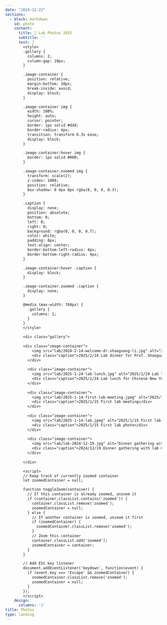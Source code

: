 ```yaml
---
date: "2024-12-22"
sections:
  - block: markdown
    id: photo
    content:
      title: 📸 Lab Photos 2025
      subtitle: ''
      text: |
        <style>
        .gallery {
          columns: 2;
          column-gap: 10px;
        }

        .image-container {
          position: relative;
          margin-bottom: 10px;
          break-inside: avoid;
          display: block;
        }

        .image-container img {
          width: 100%;
          height: auto;
          cursor: pointer;
          border: 1px solid #ddd;
          border-radius: 4px;
          transition: transform 0.3s ease;
          display: block;
        }

        .image-container:hover img {
          border: 1px solid #000;
        }

        .image-container.zoomed img {
          transform: scale(2);
          z-index: 1000;
          position: relative;
          box-shadow: 0 4px 8px rgba(0, 0, 0, 0.3);
        }

        .caption {
          display: none;
          position: absolute;
          bottom: 0;
          left: 0;
          right: 0;
          background: rgba(0, 0, 0, 0.7);
          color: white;
          padding: 8px;
          text-align: center;
          border-bottom-left-radius: 4px;
          border-bottom-right-radius: 4px;
        }

        .image-container:hover .caption {
          display: block;
        }

        .image-container.zoomed .caption {
          display: none;
        }

        @media (max-width: 768px) {
          .gallery {
            columns: 1;
          }
        }
        </style>

        <div class="gallery">
        
        <div class="image-container">
            <img src="lab/2024-2-14-welcome-dr.shaoguang-li.jpg" alt="2025/2/14 Lab dinner for Prof. Shaoguang Li" onclick="toggleZoom(this.parentElement)">
            <div class="caption">2025/2/14 Lab dinner for Prof. Shaoguang Li</div>
          </div>
        
          <div class="image-container">
            <img src="lab/2025-1-24-lab-lunch.jpg" alt="2025/1/24 Lab lunch for Chinese New Year" onclick="toggleZoom(this.parentElement)">
            <div class="caption">2025/1/24 Lab lunch for Chinese New Year</div>
          </div>
        
          <div class="image-container">
            <img src="lab/2025-1-14-first-lab-meeting.jpeg" alt="2025/1/15 First lab meeting" onclick="toggleZoom(this.parentElement)">
            <div class="caption">2025/1/15 First lab meeting</div>
          </div>
        
          <div class="image-container">
            <img src="lab/2025-1-14-lab.jpeg" alt="2025/1/15 First lab photo" onclick="toggleZoom(this.parentElement)">
            <div class="caption">2025/1/15 First lab photo</div>
          </div>
          
          <div class="image-container">
            <img src="lab/lab-2024-12-19.jpg" alt="Dinner gathering with lab members" onclick="toggleZoom(this.parentElement)">
            <div class="caption">2024/12/19 Dinner gathering with lab members</div>
          </div>
          
        </div>

        <script>
        // Keep track of currently zoomed container
        let zoomedContainer = null;

        function toggleZoom(container) {
          // If this container is already zoomed, unzoom it
          if (container.classList.contains('zoomed')) {
            container.classList.remove('zoomed');
            zoomedContainer = null;
          } else {
            // If another container is zoomed, unzoom it first
            if (zoomedContainer) {
              zoomedContainer.classList.remove('zoomed');
            }
            // Zoom this container
            container.classList.add('zoomed');
            zoomedContainer = container;
          }
        }

        // Add ESC key listener
        document.addEventListener('keydown', function(event) {
          if (event.key === 'Escape' && zoomedContainer) {
            zoomedContainer.classList.remove('zoomed');
            zoomedContainer = null;
          }
        });
        </script>
    design:
      columns: '1'
title: Photos
type: landing
---
```


